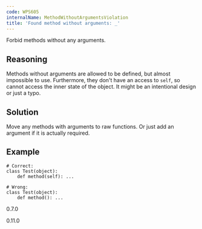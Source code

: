 ```yaml
---
code: WPS605
internalName: MethodWithoutArgumentsViolation
title: 'Found method without arguments: _'
---
```


Forbid methods without any arguments.

## Reasoning
Methods without arguments are allowed to be defined, but almost
impossible to use. Furthermore, they don't have an access to `self`,
so cannot access the inner state of the object. It might be an
intentional design or just a typo.

## Solution
Move any methods with arguments to raw functions. Or just add an
argument if it is actually required.

## Example

    # Correct:
    class Test(object):
        def method(self): ...
    
    # Wrong:
    class Test(object):
        def method(): ...

<div class="versionadded">

0.7.0

</div>

<div class="versionchanged">

0.11.0

</div>